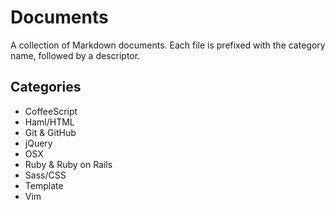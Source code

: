 Documents
=========

A collection of Markdown documents. Each file is prefixed with the category name, followed by a descriptor.

Categories
----------

- CoffeeScript
- Haml/HTML
- Git & GitHub
- jQuery
- OSX
- Ruby & Ruby on Rails
- Sass/CSS
- Template
- Vim
